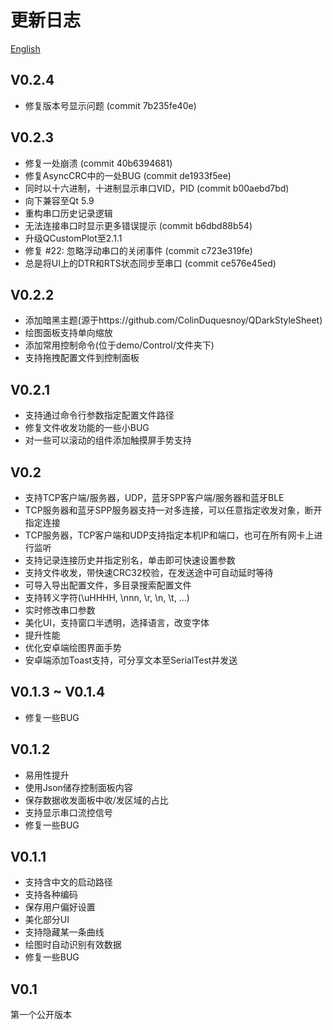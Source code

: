 # 更新日志

[English](../../CHANGELOG.md)  

## V0.2.4
+ 修复版本号显示问题 (commit 7b235fe40e)

## V0.2.3
+ 修复一处崩溃 (commit 40b6394681)
+ 修复AsyncCRC中的一处BUG (commit de1933f5ee)
+ 同时以十六进制，十进制显示串口VID，PID (commit b00aebd7bd)
+ 向下兼容至Qt 5.9
+ 重构串口历史记录逻辑
+ 无法连接串口时显示更多错误提示 (commit b6dbd88b54)
+ 升级QCustomPlot至2.1.1
+ 修复 #22: 忽略浮动串口的关闭事件 (commit c723e319fe)
+ 总是将UI上的DTR和RTS状态同步至串口 (commit ce576e45ed)

## V0.2.2
+ 添加暗黑主题(源于https://github.com/ColinDuquesnoy/QDarkStyleSheet)  
+ 绘图面板支持单向缩放  
+ 添加常用控制命令(位于demo/Control/文件夹下)  
+ 支持拖拽配置文件到控制面板  

## V0.2.1
+ 支持通过命令行参数指定配置文件路径  
+ 修复文件收发功能的一些小BUG  
+ 对一些可以滚动的组件添加触摸屏手势支持  

## V0.2
+ 支持TCP客户端/服务器，UDP，蓝牙SPP客户端/服务器和蓝牙BLE
+ TCP服务器和蓝牙SPP服务器支持一对多连接，可以任意指定收发对象，断开指定连接
+ TCP服务器，TCP客户端和UDP支持指定本机IP和端口，也可在所有网卡上进行监听
+ 支持记录连接历史并指定别名，单击即可快速设置参数
+ 支持文件收发，带快速CRC32校验，在发送途中可自动延时等待
+ 可导入导出配置文件，多目录搜索配置文件
+ 支持转义字符(\uHHHH, \nnn, \r, \n, \t, ...)
+ 实时修改串口参数
+ 美化UI，支持窗口半透明，选择语言，改变字体
+ 提升性能
+ 优化安卓端绘图界面手势
+ 安卓端添加Toast支持，可分享文本至SerialTest并发送

## V0.1.3 ~ V0.1.4
+ 修复一些BUG  

## V0.1.2
+ 易用性提升  
+ 使用Json储存控制面板内容  
+ 保存数据收发面板中收/发区域的占比  
+ 支持显示串口流控信号  
+ 修复一些BUG  

## V0.1.1
+ 支持含中文的启动路径
+ 支持各种编码
+ 保存用户偏好设置
+ 美化部分UI
+ 支持隐藏某一条曲线
+ 绘图时自动识别有效数据
+ 修复一些BUG

## V0.1
第一个公开版本